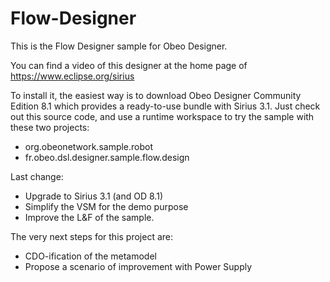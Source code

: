 Flow-Designer
=============

This is the Flow Designer sample for Obeo Designer. 

You can find a video of this designer at the home page of https://www.eclipse.org/sirius

To install it, the easiest way is to download Obeo Designer Community Edition 8.1 which provides a ready-to-use bundle with Sirius 3.1. Just check out this source code, and use a runtime workspace to try the sample with these two projects:
* org.obeonetwork.sample.robot
* fr.obeo.dsl.designer.sample.flow.design


Last change: 
* Upgrade to Sirius 3.1 (and OD 8.1)
* Simplify the VSM for the demo purpose
* Improve the L&F of the sample.

The very next steps for this project are:
* CDO-ification of the metamodel
* Propose a scenario of improvement with Power Supply


